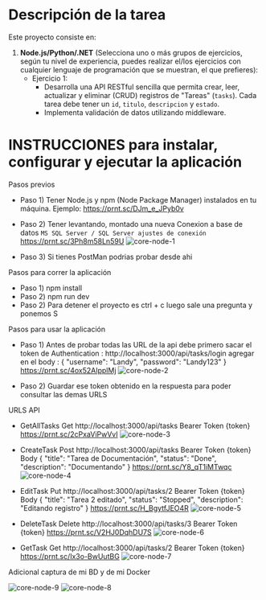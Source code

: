 # Descripción de la tarea
Este proyecto consiste en:
1. **Node.js/Python/.NET** (Selecciona uno o más grupos de ejercicios, según tu nivel de experiencia, puedes realizar el/los ejercicios con cualquier lenguaje de programación que se muestran, el que prefieres):
   - Ejercicio 1:
     - Desarrolla una API RESTful sencilla que permita crear, leer, actualizar y eliminar (CRUD) registros de "Tareas" (`tasks`). Cada tarea debe tener un `id`, `titulo`, `descripcion` y `estado`.
     - Implementa validación de datos utilizando middleware.

# INSTRUCCIONES para instalar, configurar y ejecutar la aplicación

Pasos previos
 - Paso 1) Tener Node.js y npm (Node Package Manager) instalados en tu máquina.
    Ejemplo: https://prnt.sc/DJm_e_JPyb0v
 - Paso 2) Tener levantando, montado una nueva Conexion a base de datos `MS SQL Server / SQL Server ajustes de conexión`
    https://prnt.sc/3Ph8m58Ln59U
    ![core-node-1](https://github.com/user-attachments/assets/9768358b-a2d9-449e-b81c-8df4037d4d3e)

 - Paso 3) Si tienes PostMan podrias probar desde ahi

Pasos para correr la aplicación
 - Paso 1) npm install
 - Paso 2) npm run dev
 - Paso 2) Para detener el proyecto es ctrl + c luego sale una pregunta y ponemos S

Pasos para usar la aplicación
 - Paso 1) Antes de probar todas las URL de la api debe primero sacar el token de Authentication : http://localhost:3000/api/tasks/login
    agregar en el body : 
    {
        "username": "Landy",
        "password": "Landy123"
    }
    https://prnt.sc/4ox52AIpplMj
    ![core-node-2](https://github.com/user-attachments/assets/7756c915-3596-49ff-9c82-c0a69e7c75a4)

 - Paso 2) Guardar ese token obtenido en la respuesta para poder consultar las demas URLS


URLS API
 - GetAllTasks
    Get
    http://localhost:3000/api/tasks
    Bearer Token {token}
    https://prnt.sc/2cPxaViPwVvI
    ![core-node-3](https://github.com/user-attachments/assets/2c646861-2aee-4c6d-9e5a-d1c811dc9cbc)

- CreateTask
    Post
    http://localhost:3000/api/tasks
    Bearer Token {token}
    Body
    {
        "title": "Tarea de Documentación",
        "status": "Done",
        "description": "Documentando"
    }
    https://prnt.sc/Y8_qT1iMTwqc
    ![core-node-4](https://github.com/user-attachments/assets/93172004-3f68-4f00-b90b-44a2ef9dbb5b)

- EditTask
    Put
    http://localhost:3000/api/tasks/2
    Bearer Token {token}
    Body
    {
        "title": "Tarea 2 editado",
        "status": "Stopped",
        "description": "Editando registro"
    }
    https://prnt.sc/H_BgytfJEO4R
    ![core-node-5](https://github.com/user-attachments/assets/1d8ac6bf-3107-4a2e-a05c-3510e9c78bd9)


- DeleteTask
    Delete
    http://localhost:3000/api/tasks/3
    Bearer Token {token}
    https://prnt.sc/V2HJ0DqhDU7S
    ![core-node-6](https://github.com/user-attachments/assets/acdb1e63-5628-41ab-835c-55af5a7f6f5e)


- GetTask
    Get
    http://localhost:3000/api/tasks/2
    Bearer Token {token}
    https://prnt.sc/Ix3o-BwUutBG
    ![core-node-7](https://github.com/user-attachments/assets/a8eda700-1bdf-40c9-b38e-cfd7f8251839)


Adicional captura de mi BD y de mi Docker

![core-node-9](https://github.com/user-attachments/assets/099353c8-9b0c-4cb9-ac21-ed4e28730abd)
![core-node-8](https://github.com/user-attachments/assets/d4eede3f-3233-46c7-bfc8-459a45af92c6)

